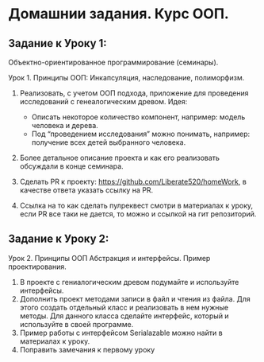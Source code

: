 # Домашнии задания. Курс ООП.

## Задание к Уроку 1:

Объектно-ориентированное программирование (семинары).

Урок 1. Принципы ООП: Инкапсуляция, наследование, полиморфизм.

1. Реализовать, с учетом ООП подхода, приложение для проведения исследований с генеалогическим древом.
   Идея:

    - Описать некоторое количество компонент, например:
      модель человека и дерева.

    * Под “проведением исследования” можно понимать, например:
      получение всех детей выбранного человека.

2. Более детальное описание проекта и как его реализовать обсуждали в конце семинара.
3. Сделать PR к проекту: https://github.com/Liberate520/homeWork, в качестве ответа указать ссылку на PR.
4. Ссылка на то как сделать пулреквест смотри в материалах к уроку, если PR все таки не дается, то можно и ссылкой на гит репозиторий.

## Задание к Уроку 2:

Урок 2. Принципы ООП Абстракция и интерфейсы. Пример проектирования.

1. В проекте с гениалогическим древом подумайте и используйте интерфейсы.
2. Дополнить проект методами записи в файл и чтения из файла. Для этого создать отдельный класс и реализовать в нем нужные методы. Для данного класса сделайте интерфейс, который и используйте в своей программе.
3. Пример работы с интерфейсом Serialazable можно найти в материалах к уроку.
4. Поправить замечания к первому уроку
